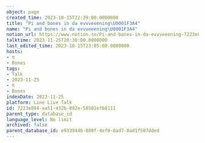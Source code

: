 ```yaml
---
object: page
created_time: 2023-10-15T22:39:00.0000000
title: "Pi and bones in da evvveeening\U0001F3A4"
name: "Pi and bones in da evvveeening\U0001F3A4"
notion_url: https://www.notion.so/Pi-and-bones-in-da-evvveeening-7223e894aa51432b892e58501ef68111
talktime: 2023-11-25T20:30:00.0000000
last_edited_time: 2023-10-15T23:05:00.0000000
hosts:
- π
- Bones
tags:
- Talk
- 2023-11-25
- π
- Bones
indexDate: 2023-11-25
platform: Line Live Talk
id: 7223e894-aa51-432b-892e-58501ef68111
parent_type: database_id
language_level: No limit
archived: false
parent_database_id: e9339446-880f-4ef0-8ad7-8ad1f507dded
---
```



   
   
   
   

   
























